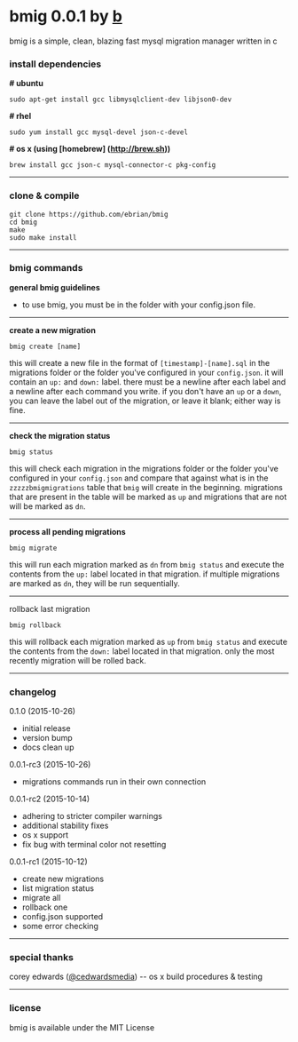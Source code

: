 # bmig 0.0.1 by [b](https://github.com/ebrian)

bmig is a simple, clean, blazing fast mysql migration manager written in c

### install dependencies

__# ubuntu__
```
sudo apt-get install gcc libmysqlclient-dev libjson0-dev
```

__# rhel__
```
sudo yum install gcc mysql-devel json-c-devel
```

__# os x (using [homebrew] (http://brew.sh))__
```
brew install gcc json-c mysql-connector-c pkg-config
```

---

### clone & compile

```
git clone https://github.com/ebrian/bmig
cd bmig
make
sudo make install
```

---

### bmig commands

__general bmig guidelines__
- to use bmig, you must be in the folder with your config.json file.

---

__create a new migration__
```
bmig create [name]
```
this will create a new file in the format of `[timestamp]-[name].sql` in the migrations folder or the folder you've configured in your `config.json`. it will contain an `up:` and `down:` label. there must be a newline after each label and a newline after each command you write. if you don't have an `up` or a `down`, you can leave the label out of the migration, or leave it blank; either way is fine.

---

__check the migration status__
```
bmig status
```
this will check each migration in the migrations folder or the folder you've configured in your `config.json` and compare that against what is in the `zzzzzbmigmigrations` table that `bmig` will create in the beginning. migrations that are present in the table will be marked as `up` and migrations that are not will be marked as `dn`.

---

__process all pending migrations__
```
bmig migrate
```
this will run each migration marked as `dn` from `bmig status` and execute the contents from the `up:` label located in that migration. if multiple migrations are marked as `dn`, they will be run sequentially.

---

rollback last migration
```
bmig rollback
```
this will rollback each migration marked as `up` from `bmig status` and execute the contents from the `down:` label located in that migration. only the most recently migration will be rolled back.

---

### changelog
0.1.0 (2015-10-26)
  * initial release
  * version bump
  * docs clean up

0.0.1-rc3 (2015-10-26)
  * migrations commands run in their own connection

0.0.1-rc2 (2015-10-14)
  * adhering to stricter compiler warnings
  * additional stability fixes
  * os x support
  * fix bug with terminal color not resetting

0.0.1-rc1 (2015-10-12)
  * create new migrations
  * list migration status
  * migrate all
  * rollback one
  * config.json supported
  * some error checking

---

### special thanks
corey edwards ([@cedwardsmedia](https://www.twitter.com/cedwardsmedia)) -- os x build procedures & testing

---

### license
bmig is available under the MIT License
